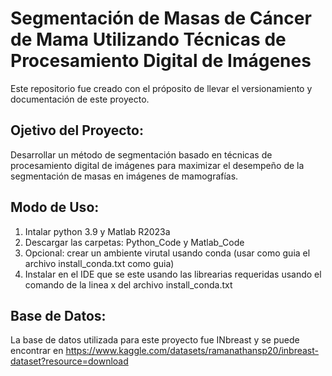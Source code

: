 # Segmentación de Masas de Cáncer de Mama Utilizando Técnicas de Procesamiento Digital de Imágenes
Este repositorio fue creado con el próposito de llevar el versionamiento y documentación de este proyecto.

## Ojetivo del Proyecto:
Desarrollar un método de segmentación basado en técnicas de procesamiento digital de imágenes para maximizar el desempeño de la segmentación de masas en imágenes de mamografías.

## Modo de Uso:
1. Intalar python 3.9 y Matlab R2023a
2. Descargar las carpetas: Python_Code y Matlab_Code
3. Opcional: crear un ambiente virutal usando conda (usar como guia el archivo install_conda.txt como guia)
4. Instalar en el IDE que se este usando las librearias requeridas usando el comando de la linea x del archivo install_conda.txt

## Base de Datos:
La base de datos utilizada para este proyecto fue INbreast y se puede encontrar en https://www.kaggle.com/datasets/ramanathansp20/inbreast-dataset?resource=download
